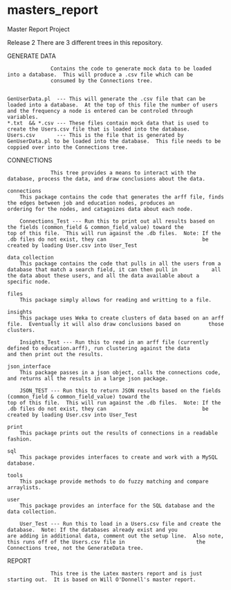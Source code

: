 masters_report
==============

Master Report Project

Release 2
There are 3 different trees in this repository.


GENERATE DATA

                  Contains the code to generate mock data to be loaded into a database.  This will produce a .csv file which can be 
                  consumed by the Connections tree.
                  

    GenUserData.pl  --- This will generate the .csv file that can be loaded into a database.  At the top of this file the number of users and the frequency a node is entered can be controled through variables. 
    *.txt  && *.csv --- These files contain mock data that is used to create the Users.csv file that is loaded into the database.
    Users.csv       --- This is the file that is generated by GenUserData.pl to be loaded into the database.  This file needs to be coppied over into the Connections tree.
    
    
CONNECTIONS

                  This tree provides a means to interact with the database, process the data, and draw conclusions about the data.

    connections
        This package contains the code that generates the arff file, finds the edges between job and education nodes, produces an           ordering for the nodes, and catagoizes data about each node.
        
        Connections_Test --- Run this to print out all results based on the fields (common_field & common_field_value) toward the                                 top of this file.  This will run against the .db files.  Note: If the .db files do not exist, they can                               be created by loading User.csv into User_Test
        
    data_collection
        This package contains the code that pulls in all the users from a database that match a search field, it can then pull in           all the data about these users, and all the data available about a specific node.
        
    files
        This package simply allows for reading and writting to a file.
        
    insights
        This package uses Weka to create clusters of data based on an arff file.  Eventually it will also draw conclusions based on         those clusters.
        
        Insights_Test --- Run this to read in an arff file (currently defined to education.arff), run clustering against the data                             and then print out the results.
        
    json_interface
        This package passes in a json object, calls the connections code, and returns all the results in a large json package.
        
        JSON_TEST --- Run this to return JSON results based on the fields (common_field & common_field_value) toward the                                  top of this file.  This will run against the .db files.  Note: If the .db files do not exist, they can                               be created by loading User.csv into User_Test
        
    print
        This package prints out the results of connections in a readable fashion.
        
    sql
        This package provides interfaces to create and work with a MySQL database.
        
    tools
        This package provide methods to do fuzzy matching and compare arraylists.
        
    user
        This package provides an interface for the SQL database and the data collection.
        
        User_Test --- Run this to load in a Users.csv file and create the database.  Note: If the databases already exist and you                         are adding in additional data, comment out the setup line.  Also note, this runs off of the Users.csv file in                       the Connections tree, not the GenerateData tree.
        
REPORT

                  This tree is the Latex masters report and is just starting out.  It is based on Will O'Donnell's master report.
